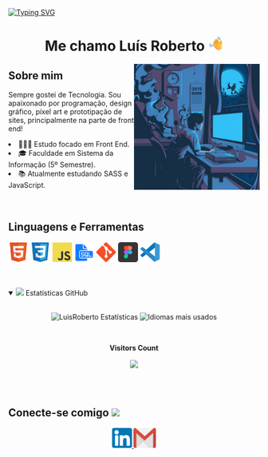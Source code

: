 [![Typing SVG](https://readme-typing-svg.demolab.com?font=Roboto+Mono&weight=700&size=30&pause=1000&color=00D2FF&center=verdadeiro&vCenter=verdadeiro&repeat=verdadeiro&width=450&lines=Ol%C3%A1%2C+Sejam+Bem+vindos(as))](https://git.io/typing-svg)

## <h1 align="center">Me chamo Luís Roberto <img src="assets/emoji-hi.png" width="30px"></h1>
<img align="right" width="50%" src="assets/thumb.jfif">
 
 ## <h2>Sobre mim</h2>
  <p>Sempre gostei de Tecnologia. Sou apaixonado por programação, design gráfico, píxel art e prototipação de sites, principalmente na parte de front end!</p>
  <li> 👨🏻‍💻 Estudo focado em Front End.</li>
  <li> 🎓 Faculdade em Sistema da Informação (5º Semestre).</li>
  <li> 📚️ Atualmente estudando SASS e JavaScript.</li>

  <br>
  <br>

  ## <h2>Linguagens e Ferramentas</h2>
  <code><img width="40" src="assets/HTML.svg"></code> 
  <code><img width="40" src="assets/CSS.svg"></code>
  <code><img width="40" src="assets/JS.svg"></code>
  <code><img width="40" src="assets/sql-logo.png"></code>
  <code><img width="40" src="assets/git.svg"></code>
  <code><img width="40" src="assets/figma-logo.png"></code>
  <code><img width="40" src="assets/vsCode.svg"></code>
  
  <br>
  <br>

<details open="">
<summary>
  <img src="https://media.giphy.com/media/cj87CxfRtrUifF3Ryk/giphy.gif" height="25">
  <span>Estatísticas GitHub</span>
</summary>
<br>


<p align="center">
    <img width="400em" src="https://github-readme-stats.vercel.app/api?username=LuisRobertoAntunes&show_icons=true&theme=gotham&include_all_commits=true&count_private=true" alt="LuisRoberto Estatísticas" />
    <img width="335em" src="https://github-readme-stats.vercel.app/api/top-langs/?username=LuisRobertoAntunes&layout=compact&langs_count=7&theme=gotham" alt="Idiomas mais usados" />
</p>

<div align="center">
  <br><p align="centre"><b>Visitors Count</b></p>  
  <p align="center"><img align="center" src="https://profile-counter.glitch.me/{LuisRobertoAntunes}/count.svg"/></p> 
  <br>
</div>

</details>
<br>

<h2>
  Conecte-se comigo
  <a target="_blank">
    <img src="assets/emoji-aperto-de-mão.png" height="25px">
  </a>
</h2>

<div align="center"> 
  <a href="https://www.linkedin.com/in/lu%C3%ADs-roberto-antunes/" target="_blank">
    <code><img src="assets/linkedIn.png" width="40px"></code>
  </a>
  <a href = "mailto: luisrobertoantunes@gmail.com" target="_blank">
    <code><img src="assets/gmail.png" width="45px" height="40"></code>
  </a>
</div>
